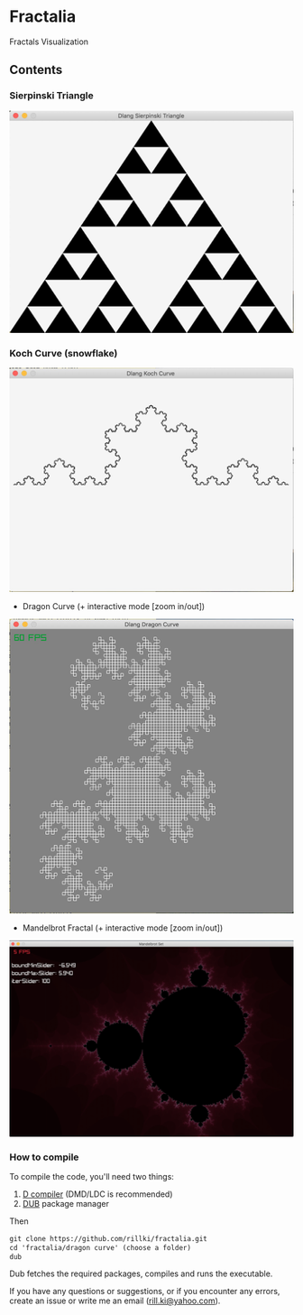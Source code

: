 # Fractalia
Fractals Visualization

## Contents
### Sierpinski Triangle
<img src="imgs/sierpinski.jpg">

### Koch Curve (snowflake)
<img src="imgs/koch.jpg">

* Dragon Curve (+ interactive mode [zoom in/out])
<img src="imgs/dragon.jpg">

* Mandelbrot Fractal (+ interactive mode [zoom in/out])
<img src="imgs/mandelbrot.jpg">

### How to compile
To compile the code, you'll need two things:
1. [D compiler](https://dlang.org/download.html) (DMD/LDC is recommended)
2. [DUB](https://dub.pm/) package manager 

Then
```
git clone https://github.com/rillki/fractalia.git
cd 'fractalia/dragon curve' (choose a folder)
dub
```
Dub fetches the required packages, compiles and runs the executable.

If you have any questions or suggestions, or if you encounter any errors, create an issue or write me an email (rill.ki@yahoo.com).
